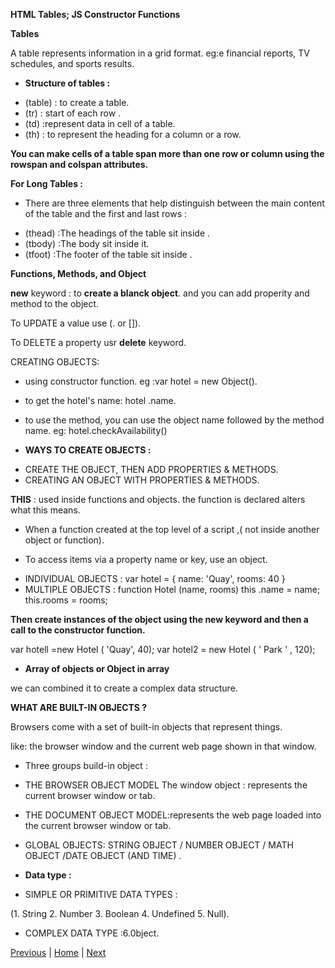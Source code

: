 **HTML Tables; JS Constructor Functions**

**Tables** 

A table represents information in a grid format. eg:e financial reports, TV
schedules, and sports results.

* **Structure of tables :**

- (table) : to create a table.
- (tr) : start of each row .
- (td) :represent data in cell of a table.
- (th) : to represent the heading for a column or a row.

**You can make cells of a table span more than one row or column using the rowspan and colspan attributes.**

**For Long Tables :**

* There are three elements that help distinguish between the  main content of the table and the first and last rows : 

- (thead) :The headings of the table sit inside .
- (tbody) :The body sit inside it.
- (tfoot) :The footer of the table sit inside .

**Functions, Methods, and Object**

**new** keyword : to **create a blanck object**. and you can add properity and method to the object. 

To UPDATE a value use (. or []). 

To DELETE a property usr **delete** keyword.

CREATING OBJECTS:

* using constructor function. eg :var hotel = new Object().

* to get the hotel's name: hotel .name.

* to use the method, you can use the object name followed by the method name. eg: hotel.checkAvailability() 

* **WAYS TO CREATE OBJECTS :**

- CREATE THE OBJECT, THEN ADD PROPERTIES & METHODS.
- CREATING AN OBJECT WITH PROPERTIES & METHODS.

**THIS** : used inside functions and objects. the function is declared alters what this means.

* When a function created at the top level of a script ,( not inside another object or function).

* To access items via a property name or key, use an object.

- INDIVIDUAL OBJECTS :
 var hotel = {
name: 'Quay',
rooms: 40
}
- MULTIPLE OBJECTS  : 
function Hotel (name, rooms)
this .name = name;
this.rooms = rooms;

**Then create instances of the object using the new keyword and then a call to the constructor function.**

var hotell =new Hotel ( 'Quay', 40);
var hotel2 = new Hotel ( ' Park ' , 120);


* **Array of objects or Object in array** 

 we can combined it to create a complex data structure.

 **WHAT ARE BUILT-IN OBJECTS ?**

 Browsers come with a set of built-in objects that represent things. 

 like: the browser window and the current web page shown in that window.

 * Three groups build-in object :

 - THE BROWSER OBJECT MODEL The window object : represents the current browser window or tab.

 - THE DOCUMENT OBJECT MODEL:represents the web page loaded into the current browser window or tab. 

 - GLOBAL OBJECTS: STRING OBJECT / NUMBER OBJECT / MATH OBJECT /DATE OBJECT (AND TIME) .

* **Data type :**

 - SIMPLE OR PRIMITIVE DATA TYPES :

 (1. String 2. Number 3. Boolean 4. Undefined 5. Null).

- COMPLEX DATA TYPE :6.0bject.


[Previous](class-06.md)  | [Home](README.md) | [Next](class-08.md)
